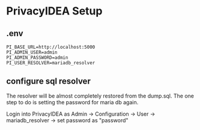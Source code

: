 # PrivacyIDEA Setup

## .env

```
PI_BASE_URL=http://localhost:5000
PI_ADMIN_USER=admin
PI_ADMIN_PASSWORD=admin
PI_USER_RESOLVER=mariadb_resolver
```

## configure sql resolver

The resolver will be almost completely restored from the dump.sql. The one step to do is setting the password for maria db again.

Login into PrivacyIDEA as Admin &rarr; Configuration &rarr; User &rarr; mariadb_resolver &rarr; set password as "password"
